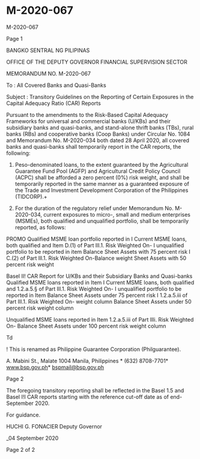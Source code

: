 # M-2020-067

M-2020-067

Page 1

BANGKO SENTRAL NG PILIPINAS

OFFICE OF THE DEPUTY GOVERNOR FINANCIAL SUPERVISION SECTOR

MEMORANDUM NO. M-2020-067

To : All Covered Banks and Quasi-Banks

Subject : Transitory Guidelines on the Reporting of Certain Exposures in the Capital Adequacy Ratio (CAR) Reports

Pursuant to the amendments to the Risk-Based Capital Adequacy Frameworks for universal and commercial banks (U/KBs) and their subsidiary banks and quasi-banks, and stand-alone thrift banks (TBs), rural banks (RBs) and cooperative banks (Coop Banks) under Circular No. 1084 and Memorandum No. M-2020-034 both dated 28 April 2020, all covered banks and quasi-banks shall temporarily report in the CAR reports, the following:

1. Peso-denominated loans, to the extent guaranteed by the Agricultural Guarantee Fund Pool (AGFP) and Agricultural Credit Policy Council (ACPC) shall be afforded a zero percent (0%) risk weight, and shall be temporarily reported in the same manner as a guaranteed exposure of the Trade and Investment Development Corporation of the Philippines (TIDCORP).+

2. For the duration of the regulatory relief under Memorandum No. M-2020-034, current exposures to micro-, small and medium enterprises (MSMEs), both qualified and unqualified portfolio, shall be temporarily reported, as follows:

PROMO Qualified MSME loan portfolio reported in I Current MSME loans, both qualified and Item D.(1) of Part Ill.1. Risk Weighted On- I unqualified portfolio to be reported in item Balance Sheet Assets with 75 percent risk I C.(2) of Part lll.1. Risk Weighted On-Balance weight Sheet Assets with 50 percent risk weight

Basel II! CAR Report for U/KBs and their Subsidiary Banks and Quasi-banks Qualified MSME loans reported in Item I Current MSME loans, both qualified and 1.2.a.5.§ of Part Ill.1. Risk Weighted On- I unqualified portfolio to be reported in Item Balance Sheet Assets under 75 percent risk I 1.2.a.5.iii of Part IIl.1. Risk Weighted On- weight column Balance Sheet Assets under 50 percent risk weight column

Unqualified MSME loans reported in Item 1.2.a.5.iii of Part Illi. Risk Weighted On- Balance Sheet Assets under 100 percent risk weight column

Td

! This is renamed as Philippine Guarantee Corporation (Philguarantee).

A. Mabini St., Malate 1004 Manila, Philippines * (632) 8708-7701* www.bsp.gov.ph* bspmail@bsp.gov.ph

Page 2

The foregoing transitory reporting shall be reflected in the Basel 1.5 and Basel I!I CAR reports starting with the reference cut-off date as of end-September 2020.

For guidance.

HUCHI G. FONACIER Deputy Governor

_04 September 2020

Page 2 of 2